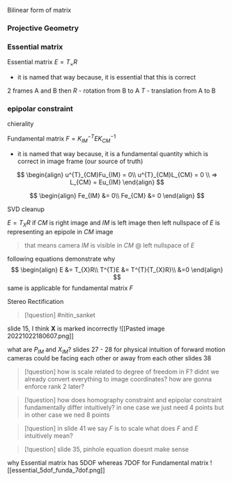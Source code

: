 Bilinear form of matrix

### Projective Geometry

### Essential matrix


Essential matrix $E = T_{\times}R$
- it is named that way because, it is essential that this is correct

2 frames A and B 
then 
$R$ - rotation from B to A
$T$ - translation from A to B

### epipolar constraint 


chierality 

Fundamental matrix $F = K_{IM}^{-T}EK_{CM}^{-1}$
- it is named that way because, it is a fundamental quantity which is correct in image frame (our source of truth)

$$
\begin{align}
u^{T}_{CM}Fu_{IM} = 0\\
u^{T}_{CM}L_{CM} = 0 \\
=> L_{CM} = Eu_{IM}
\end{align}
$$

$$
\begin{align}
Fe_{IM} &= 0\\
Fe_{CM} &= 0
\end{align}
$$


SVD cleanup

$E = T_X R$
if $CM$ is right image and $IM$ is left image
then left nullspace of $E$ is representing an epipole in $CM$ image
> that means camera $IM$ is visible in $CM$ @ left nullspace of $E$

following equations demonstrate why
$$
\begin{align}
E &= T_{X}R\\
T^{T}E &= T^{T}{T_{X}R}\\
&=0
\end{align}
$$
same is applicable for fundamental matrix $F$

Stereo Rectification 

>[!question] 
> #nitin_sanket 

slide 15, I think **X** is marked incorrectly
![[Pasted image 20221022180607.png]]



what are $P_{IM}$ and $X_{IM}$? slides 27 - 28
for physical intuition of forward motion cameras could be facing each other or away from each other slides 38 
>[!question]
> how is scale related to degree of freedom in F? 
> didnt we already convert everything to image coordinates?
> how are gonna enforce rank 2 later?

>[!question]
>how does homography constraint and epipolar constraint fundamentally differ intuitively?
>in one case we just need 4 points but in other case we ned 8 points 

>[!question]
>in slide 41 we say $F$ is to scale
>	what does $F$ and $E$ intuitively mean? 

>[!question]
>slide 35, pinhole equation doesnt make sense 

why Essential matrix  has 5DOF whereas 7DOF for Fundamental matrix 
![[essential_5dof_funda_7dof.png]]